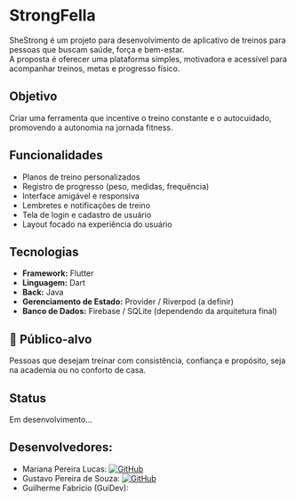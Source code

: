 # StrongFella

SheStrong é um projeto para desenvolvimento de aplicativo de treinos para pessoas que buscam saúde, força e bem-estar.  
A proposta é oferecer uma plataforma simples, motivadora e acessível para acompanhar treinos, metas e progresso físico.

## Objetivo
Criar uma ferramenta que incentive o treino constante e o autocuidado, promovendo a autonomia na jornada fitness.

## Funcionalidades
- Planos de treino personalizados  
- Registro de progresso (peso, medidas, frequência)  
- Interface amigável e responsiva  
- Lembretes e notificações de treino  
- Tela de login e cadastro de usuário
- Layout focado na experiência do usuário

## Tecnologias
- **Framework:** Flutter  
- **Linguagem:** Dart
- **Back:** Java
- **Gerenciamento de Estado:** Provider / Riverpod (a definir)  
- **Banco de Dados:** Firebase / SQLite (dependendo da arquitetura final)  

## 💜 Público-alvo
Pessoas que desejam treinar com consistência, confiança e propósito, seja na academia ou no conforto de casa.

## Status
Em desenvolvimento...

## Desenvolvedores:
- Mariana Pereira Lucas: [![GitHub](https://img.shields.io/badge/GitHub-%2312100E.svg?logo=github&logoColor=white)](https://github.com/yodinhabanana)
- Gustavo Pereira de Souza: [![GitHub](https://img.shields.io/badge/GitHub-%2312100E.svg?logo=github&logoColor=white)](https://github.com/gustavodeque)
- Guilherme Fabricio (GuiDev):

